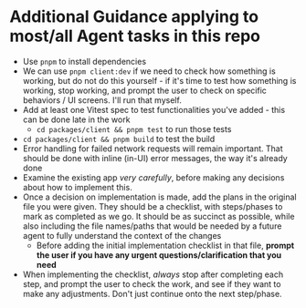 # Additional Guidance applying to most/all Agent tasks in this repo


* Use `pnpm` to install dependencies
* We can use `pnpm client:dev` if we need to check how something is working, but do not do this yourself - if it's time to test how something is working, stop working, and prompt the user to check on specific behaviors / UI screens. I'll run that myself.
* Add at least one Vitest spec to test functionalities you've added - this can be done late in the work
    * `cd packages/client && pnpm test` to run those tests
* `cd packages/client && pnpm build` to test the build
* Error handling for failed network requests will remain important. That should be done with inline (in-UI) error messages, the way it's already done
* Examine the existing app *very carefully*, before making any decisions about how to implement this.
* Once a decision on implementation is made, add the plans in the original file you were given. They should be a checklist, with steps/phases to mark as completed as we go. It should be as succinct as possible, while also including the file names/paths that would be needed by a future agent to fully understand the context of the changes
    * Before adding the initial implementation checklist in that file, **prompt the user if you have any urgent questions/clarification that you need**
* When implementing the checklist, *always* stop after completing each step, and prompt the user to check the work, and see if they want to make any adjustments. Don't just continue onto the next step/phase.